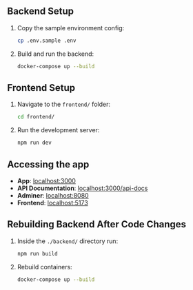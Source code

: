 ## Backend Setup

1. Copy the sample environment config:
    ```bash
    cp .env.sample .env
    ```

2. Build and run the backend:
    ```bash
    docker-compose up --build
    ```

## Frontend Setup

1. Navigate to the `frontend/` folder:
    ```bash
    cd frontend/
    ```

2. Run the development server:
    ```bash
    npm run dev
    ```

## Accessing the app

- **App**: [localhost:3000](http://localhost:3000)
- **API Documentation**: [localhost:3000/api-docs](http://localhost:3000/api-docs)
- **Adminer**: [localhost:8080](http://localhost:8080)
- **Frontend**: [localhost:5173](http://localhost:5173)

## Rebuilding Backend After Code Changes

1. Inside the `./backend/` directory run:
    ```bash
    npm run build
    ```

2. Rebuild containers:
    ```bash
    docker-compose up --build
    ```
